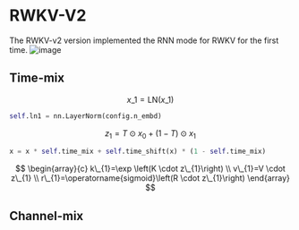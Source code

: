 # RWKV-V2
The RWKV-v2 version implemented the RNN mode for RWKV for the first time.
![image](https://rwkv.cn/_next/image?url=%2F_next%2Fstatic%2Fmedia%2FRWKV-v2-RNN-Architecture.36e56c99.jpg&w=1200&q=75)
## Time-mix
$$x\_{1}=\mathrm{LN}\left(x\_{1}\right)$$
```python
self.ln1 = nn.LayerNorm(config.n_embd)
```
$$z_{1}=T \odot x_{0}+(1-T) \odot x_{1}$$
```python
x = x * self.time_mix + self.time_shift(x) * (1 - self.time_mix)
```
$$
\begin{array}{c}
k\_{1}=\exp \left(K \cdot z\_{1}\right) \\
v\_{1}=V \cdot z\_{1} \\
r\_{1}=\operatorname{sigmoid}\left(R \cdot z\_{1}\right)
\end{array}
$$
## Channel-mix

